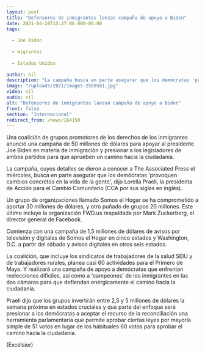 ```yaml
---
layout: post
title: "Defensores de inmigrantes lanzan campaña de apoyo a Biden"
date: 2021-04-28T15:27:00.000-06:00
tags:
  
  - Joe Biden
  
  - migrantes
  
  - Estados Unidos
  
author: nil
description: "La campaña busca en parte asegurar que los demócratas 'provoquen cambios concretos en la vida de la gente'"
image: "/uploads/2021/images-2569581.jpg"
video: nil
audio: nil
alt: "Defensores de inmigrantes lanzan campaña de apoyo a Biden"
front: false
section: "Internacional"
redirect_from: /news/184150
---
```


Una coalición de grupos promotores de los derechos de los inmigrantes anunció una campaña de 50 millones de dólares para apoyar al presidente Joe Biden en materia de inmigración y presionar a los legisladores de ambos partidos para que aprueben un camino hacia la ciudadanía.

La campaña, cuyos detalles se dieron a conocer a The Associated Press el miércoles, busca en parte asegurar que los demócratas 'provoquen cambios concretos en la vida de la gente', dijo Lorella Praeli, la presidenta de Acción para el Cambio Comunitario (CCA por sus siglas en inglés).

Un grupo de organizaciones llamado Somos el Hogar se ha comprometido a aportar 30 millones de dólares, y otro puñado de grupos 20 millones. Este último incluye la organización FWD.us respaldada por Mark Zuckerberg, el director general de Facebook.

Comienza con una campaña de 1,5 millones de dólares de avisos por televisión y digitales de Somos el Hogar en cinco estados y Washington, D.C. a partir del sábado y avisos digitales en otros seis estados.

La coalición, que incluye los sindicatos de trabajadores de la salud SEIU y de trabajadores rurales, planea casi 60 actividades para el Primero de Mayo. Y realizará una campaña de apoyo a demócratas que enfrentan reelecciones difíciles, así como a 'campeones' de los inmigrantes en las dos cámaras para que defiendan enérgicamente el camino hacia la ciudadanía.

Praeli dijo que los grupos invertirán entre 2,5 y 5 millones de dólares la semana próxima en estados cruciales y que parte del enfoque será presionar a los demócratas a aceptar el recurso de la reconciliación una herramienta parlamentaria que permite aprobar ciertas leyes por mayoría simple de 51 votos en lugar de los habituales 60 votos para aprobar el camino hacia la ciudadanía.

(Excélsior)